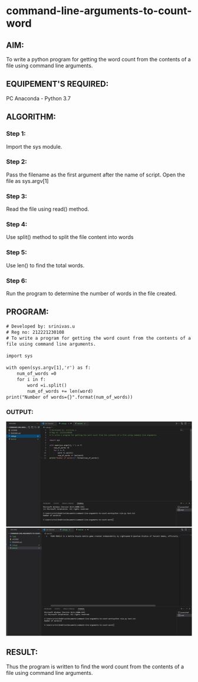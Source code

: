 # command-line-arguments-to-count-word
## AIM:
To write a python program for getting the word count from the contents of a file using command line arguments.
## EQUIPEMENT'S REQUIRED: 
PC
Anaconda - Python 3.7
## ALGORITHM: 
### Step 1:
Import the sys module.
### Step 2: 
 Pass the filename as the first argument after the name of script. Open the file as sys.argv[1]
### Step 3: 
Read the file using read() method.
### Step 4:  
Use split() method to split the file content into words
### Step 5: 
Use len() to find the total words.
### Step 6: 
Run the program to determine the number of words in the file created.
## PROGRAM:
~~~
# Developed by: srinivas.u
# Reg no: 212221230108
# To write a program for getting the word count from the contents of a file using command line arguments.

import sys

with open(sys.argv[1],'r') as f:
    num_of_words =0
    for i in f:
        word =i.split()
        num_of_words += len(word)
print("Number of words={}".format(num_of_words)) 
~~~

### OUTPUT:
![output](.//1.jpg)
![output](.//2.jpg)


## RESULT:
Thus the program is written to find the word count from the contents of a file using command line arguments.
